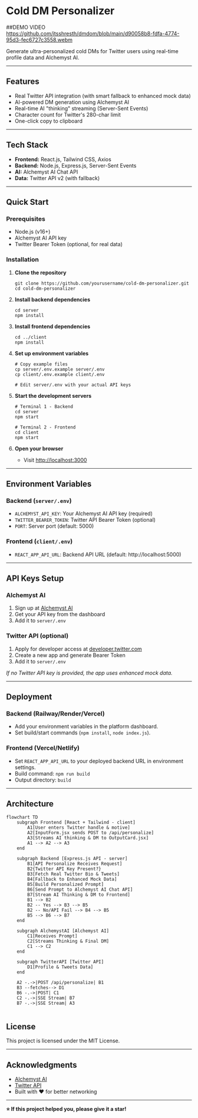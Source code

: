 # Cold DM Personalizer

##DEMO VIDEO
https://github.com/itsshresth/dmdom/blob/main/d90058b8-fdfa-4774-95d3-fec6727c3558.webm


Generate ultra-personalized cold DMs for Twitter users using real-time profile data and Alchemyst AI.

---

## Features

- Real Twitter API integration (with smart fallback to enhanced mock data)
- AI-powered DM generation using Alchemyst AI
- Real-time AI "thinking" streaming (Server-Sent Events)
- Character count for Twitter's 280-char limit
- One-click copy to clipboard


---

## Tech Stack

- **Frontend:** React.js, Tailwind CSS, Axios
- **Backend:** Node.js, Express.js, Server-Sent Events
- **AI:** Alchemyst AI Chat API
- **Data:** Twitter API v2 (with fallback)

---

## Quick Start

### Prerequisites

- Node.js (v16+)
- Alchemyst AI API key
- Twitter Bearer Token (optional, for real data)

### Installation

1. **Clone the repository**
    ```
    git clone https://github.com/yourusername/cold-dm-personalizer.git
    cd cold-dm-personalizer
    ```

2. **Install backend dependencies**
    ```
    cd server
    npm install
    ```

3. **Install frontend dependencies**
    ```
    cd ../client
    npm install
    ```

4. **Set up environment variables**
    ```
    # Copy example files
    cp server/.env.example server/.env
    cp client/.env.example client/.env

    # Edit server/.env with your actual API keys
    ```

5. **Start the development servers**
    ```
    # Terminal 1 - Backend
    cd server
    npm start

    # Terminal 2 - Frontend
    cd client
    npm start
    ```

6. **Open your browser**
    - Visit [http://localhost:3000](http://localhost:3000)

---

## Environment Variables

### Backend (`server/.env`)
- `ALCHEMYST_API_KEY`: Your Alchemyst AI API key (required)
- `TWITTER_BEARER_TOKEN`: Twitter API Bearer Token (optional)
- `PORT`: Server port (default: 5000)

### Frontend (`client/.env`)
- `REACT_APP_API_URL`: Backend API URL (default: http://localhost:5000)

---

## API Keys Setup

### Alchemyst AI
1. Sign up at [Alchemyst AI](https://getalchemystai.com)
2. Get your API key from the dashboard
3. Add it to `server/.env`

### Twitter API (optional)
1. Apply for developer access at [developer.twitter.com](https://developer.twitter.com)
2. Create a new app and generate Bearer Token
3. Add it to `server/.env`

*If no Twitter API key is provided, the app uses enhanced mock data.*

---

## Deployment

### Backend (Railway/Render/Vercel)
- Add your environment variables in the platform dashboard.
- Set build/start commands (`npm install`, `node index.js`).

### Frontend (Vercel/Netlify)
- Set `REACT_APP_API_URL` to your deployed backend URL in environment settings.
- Build command: `npm run build`
- Output directory: `build`

---

## Architecture
```mermaid
flowchart TD
    subgraph Frontend [React + Tailwind - client]
        A1[User enters Twitter handle & motive]
        A2[InputForm.jsx sends POST to /api/personalize]
        A3[Streams AI thinking & DM to OutputCard.jsx]
        A1 --> A2 --> A3
    end

    subgraph Backend [Express.js API - server]
        B1[API Personalize Receives Request]
        B2{Twitter API Key Present?}
        B3[Fetch Real Twitter Bio & Tweets]
        B4[Fallback to Enhanced Mock Data]
        B5[Build Personalized Prompt]
        B6[Send Prompt to Alchemyst AI Chat API]
        B7[Stream AI Thinking & DM to Frontend]
        B1 --> B2
        B2 -- Yes --> B3 --> B5
        B2 -- No/API Fail --> B4 --> B5
        B5 --> B6 --> B7
    end

    subgraph AlchemystAI [Alchemyst AI]
        C1[Receives Prompt]
        C2[Streams Thinking & Final DM]
        C1 --> C2
    end

    subgraph TwitterAPI [Twitter API]
        D1[Profile & Tweets Data]
    end

    A2 -.->|POST /api/personalize| B1
    B3 --fetches--> D1
    B6 -.->|POST| C1
    C2 -.->|SSE Stream| B7
    B7 -.->|SSE Stream| A3


```
## License

This project is licensed under the MIT License.

---

## Acknowledgments

- [Alchemyst AI](https://getalchemystai.com)
- [Twitter API](https://developer.twitter.com)
- Built with ❤️ for better networking

---

**⭐ If this project helped you, please give it a star!**
